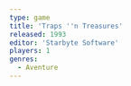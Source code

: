 ```yaml
---
type: game
title: 'Traps ''n Treasures'
released: 1993
editor: 'Starbyte Software'
players: 1
genres:
  - Aventure
---
```


